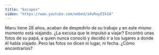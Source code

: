 ```yaml
---
title: "Excapes"
video: "https://www.youtube.com/embed/a9vRoyEIkIA"
---
```

Manu tiene 28 años, acaban de despedirlo de su trabajo y en este mismo momento está viajando. ¿La excusa que le impulsó a viajar? Encontró unas fotos de su papá, a quien nunca conoció y decidió ir a los lugares a donde él había viajado. Pero las fotos no dicen ni lugar, ni fecha. ¿Cómo encontrarlos?
